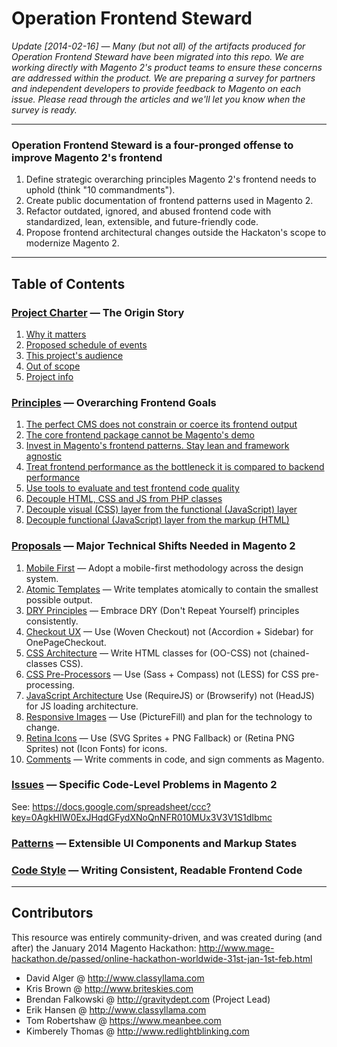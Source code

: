 # Operation Frontend Steward

*Update [2014-02-16] — Many (but not all) of the artifacts produced for Operation Frontend Steward have been migrated into this repo. We are working directly with Magento 2's product teams to ensure these concerns are addressed within the product. We are preparing a survey for partners and independent developers to provide feedback to Magento on each issue. Please read through the articles and we'll let you know when the survey is ready.*

---

### Operation Frontend Steward is a four-pronged offense to improve Magento 2's frontend

1. Define strategic overarching principles Magento 2's frontend needs to uphold (think "10 commandments").
1. Create public documentation of frontend patterns used in Magento 2.
1. Refactor outdated, ignored, and abused frontend code with standardized, lean, extensible, and future-friendly code.
1. Propose frontend architectural changes outside the Hackaton's scope to modernize Magento 2.

---

## Table of Contents

### [Project Charter](https://github.com/magento-hackathon/operation-frontend-steward/tree/master/charter) — The Origin Story

1. [Why it matters](https://github.com/magento-hackathon/operation-frontend-steward/blob/master/charter/README.md#why-it-matters)
1. [Proposed schedule of events](https://github.com/magento-hackathon/operation-frontend-steward/blob/master/charter/README.md#proposed-schedule-of-events)
1. [This project's audience](https://github.com/magento-hackathon/operation-frontend-steward/blob/master/charter/README.md#this-projects-audience)
1. [Out of scope](https://github.com/magento-hackathon/operation-frontend-steward/blob/master/charter/README.md#out-of-scope)
1. [Project info](https://github.com/magento-hackathon/operation-frontend-steward/blob/master/charter/README.md#project-info)

### [Principles](https://github.com/magento-hackathon/operation-frontend-steward/tree/master/principles) — Overarching Frontend Goals

1. [The perfect CMS does not constrain or coerce its frontend output](https://github.com/magento-hackathon/operation-frontend-steward/blob/master/principles/README.md#1-the-perfect-cms-does-not-constrain-or-coerce-its-frontend-output)
1. [The core frontend package cannot be Magento's demo](https://github.com/magento-hackathon/operation-frontend-steward/blob/master/principles/README.md#2-the-core-frontend-package-cannot-be-magentos-demo)
1. [Invest in Magento's frontend patterns. Stay lean and framework agnostic](https://github.com/magento-hackathon/operation-frontend-steward/blob/master/principles/README.md#3-invest-in-magentos-frontend-patterns-stay-lean-and-framework-agnostic)
1. [Treat frontend performance as the bottleneck it is compared to backend performance](https://github.com/magento-hackathon/operation-frontend-steward/blob/master/principles/README.md#4-treat-frontend-performance-as-the-bottleneck-it-is-compared-to-backend-performance)
1. [Use tools to evaluate and test frontend code quality](https://github.com/magento-hackathon/operation-frontend-steward/blob/master/principles/README.md#5-use-tools-to-evaluate-and-test-frontend-code-quality)
1. [Decouple HTML, CSS and JS from PHP classes](https://github.com/magento-hackathon/operation-frontend-steward/blob/master/principles/README.md#6-decouple-html-css-and-js-from-php-classes)
1. [Decouple visual (CSS) layer from the functional (JavaScript) layer](https://github.com/magento-hackathon/operation-frontend-steward/blob/master/principles/README.md#7-decouple-visual-css-layer-from-the-functional-javascript-layer)
1. [Decouple functional (JavaScript) layer from the markup (HTML)](https://github.com/magento-hackathon/operation-frontend-steward/blob/master/principles/README.md#8-decouple-functional-javascript-layer-from-the-markup-html)

### [Proposals](https://github.com/magento-hackathon/operation-frontend-steward/tree/master/proposals) — Major Technical Shifts Needed in Magento 2

1. [Mobile First](https://github.com/magento-hackathon/operation-frontend-steward/blob/master/proposals/01-mobile-first.md) — Adopt a mobile-first methodology across the design system.
1. [Atomic Templates](https://github.com/magento-hackathon/operation-frontend-steward/blob/master/proposals/02-atomic-templates.md) — Write templates atomically to contain the smallest possible output.
1. [DRY Principles](https://github.com/magento-hackathon/operation-frontend-steward/blob/master/proposals/03-dry-principles.md) — Embrace DRY (Don't Repeat Yourself) principles consistently.
1. [Checkout UX](https://github.com/magento-hackathon/operation-frontend-steward/blob/master/proposals/04-checkout-ux.md) — Use (Woven Checkout) not (Accordion + Sidebar) for OnePageCheckout.
1. [CSS Architecture](https://github.com/magento-hackathon/operation-frontend-steward/blob/master/proposals/05-css-architecture.md) — Write HTML classes for (OO-CSS) not (chained-classes CSS).
1. [CSS Pre-Processors](https://github.com/magento-hackathon/operation-frontend-steward/blob/master/proposals/06-css-pre-processors.md) — Use (Sass + Compass) not (LESS) for CSS pre-processing.
1. [JavaScript Architecture](https://github.com/magento-hackathon/operation-frontend-steward/blob/master/proposals/07-javascript-architecture.md)
Use (RequireJS) or (Browserify) not (HeadJS) for JS loading architecture.
1. [Responsive Images](https://github.com/magento-hackathon/operation-frontend-steward/blob/master/proposals/08-responsive-images.md) — Use (PictureFill) and plan for the technology to change.
1. [Retina Icons](https://github.com/magento-hackathon/operation-frontend-steward/blob/master/proposals/09-retina-icons.md) — Use (SVG Sprites + PNG Fallback) or (Retina PNG Sprites) not (Icon Fonts) for icons.
1. [Comments](https://github.com/magento-hackathon/operation-frontend-steward/blob/master/proposals/10-comments.md) — Write comments in code, and sign comments as Magento.

### [Issues](https://github.com/magento-hackathon/operation-frontend-steward/tree/master/issues) — Specific Code-Level Problems in Magento 2

See: https://docs.google.com/spreadsheet/ccc?key=0AgkHIW0ExJHqdGFydXNoQnNFR010MUx3V3V1S1dIbmc

### [Patterns](https://github.com/magento-hackathon/operation-frontend-steward/tree/master/patterns) — Extensible UI Components and Markup States

### [Code Style](https://github.com/magento-hackathon/operation-frontend-steward/tree/master/code-style) — Writing Consistent, Readable Frontend Code

---

## Contributors

This resource was entirely community-driven, and was created during (and after) the January 2014 Magento Hackathon: http://www.mage-hackathon.de/passed/online-hackathon-worldwide-31st-jan-1st-feb.html

* David Alger @ http://www.classyllama.com
* Kris Brown @ http://www.briteskies.com
* Brendan Falkowski @ http://gravitydept.com (Project Lead)
* Erik Hansen @ http://www.classyllama.com
* Tom Robertshaw @ https://www.meanbee.com
* Kimberely Thomas @ http://www.redlightblinking.com